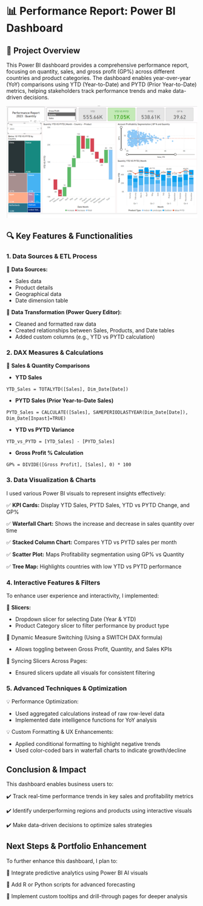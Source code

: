 # 📊 Performance Report: Power BI Dashboard
## 🚀 Project Overview
This Power BI dashboard provides a comprehensive performance report, focusing on quantity, sales, and gross profit (GP%) across different countries and product categories. The dashboard enables year-over-year (YoY) comparisons using YTD (Year-to-Date) and PYTD (Prior Year-to-Date) metrics, helping stakeholders track performance trends and make data-driven decisions.

![image Alt](https://github.com/lekhakasinadhuni07/Performance-report-Power-BI/blob/669ed6420d1457a90d4d145be1a89d8cdd3cf95d/Performance_report.png)

## 🔍 Key Features & Functionalities
### 1. Data Sources & ETL Process
📌 **Data Sources:**
- Sales data
- Product details
- Geographical data
- Date dimension table

📌 **Data Transformation (Power Query Editor):**
- Cleaned and formatted raw data
- Created relationships between Sales, Products, and Date tables
- Added custom columns (e.g., YTD vs PYTD calculation)

### 2. DAX Measures & Calculations
📌 **Sales & Quantity Comparisons**
- **YTD Sales**
```dax
YTD_Sales = TOTALYTD([Sales], Dim_Date[Date])
```
- **PYTD Sales (Prior Year-to-Date Sales)**
```dax
PYTD_Sales = CALCULATE([Sales], SAMEPERIODLASTYEAR(Dim_Date[Date]), Dim_Date[Inpast]=TRUE)
```
- **YTD vs PYTD Variance**
```dax
YTD_vs_PYTD = [YTD_Sales] - [PYTD_Sales]
```
- **Gross Profit % Calculation**
```dax
GP% = DIVIDE([Gross Profit], [Sales], 0) * 100
```
### 3. Data Visualization & Charts
I used various Power BI visuals to represent insights effectively:

✅ **KPI Cards:** Display YTD Sales, PYTD Sales, YTD vs PYTD Change, and GP%

✅ **Waterfall Chart:** Shows the increase and decrease in sales quantity over time

✅ **Stacked Column Chart:** Compares YTD vs PYTD sales per month

✅ **Scatter Plot:** Maps Profitability segmentation using GP% vs Quantity

✅ **Tree Map:** Highlights countries with low YTD vs PYTD performance

### 4. Interactive Features & Filters
To enhance user experience and interactivity, I implemented:

🔹 **Slicers:**
- Dropdown slicer for selecting Date (Year & YTD)
- Product Category slicer to filter performance by product type

🔹 Dynamic Measure Switching (Using a SWITCH DAX formula)
- Allows toggling between Gross Profit, Quantity, and Sales KPIs

🔹 Syncing Slicers Across Pages:
- Ensured slicers update all visuals for consistent filtering

### 5. Advanced Techniques & Optimization

💡 Performance Optimization:
- Used aggregated calculations instead of raw row-level data
- Implemented date intelligence functions for YoY analysis

💡 Custom Formatting & UX Enhancements:
- Applied conditional formatting to highlight negative trends
- Used color-coded bars in waterfall charts to indicate growth/decline

## Conclusion & Impact
This dashboard enables business users to:

✔️ Track real-time performance trends in key sales and profitability metrics

✔️ Identify underperforming regions and products using interactive visuals

✔️ Make data-driven decisions to optimize sales strategies

## Next Steps & Portfolio Enhancement
To further enhance this dashboard, I plan to:

📌 Integrate predictive analytics using Power BI AI visuals

📌 Add R or Python scripts for advanced forecasting

📌 Implement custom tooltips and drill-through pages for deeper analysis












